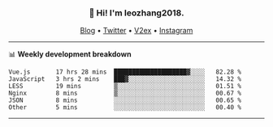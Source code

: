 <h3 align="center">👋 Hi! I'm leozhang2018.</h3>
<p align="center">
  <a href="https://leozhang2018.me">Blog</a> •
  <a href="https://twitter.com/leozhang2018">Twitter</a> •
  <a href="https://www.v2ex.com/member/leozhang">V2ex</a> •
  <a href="https://www.instagram.com/leozhanghere">Instagram</a>
</p>

-------

📊 **Weekly development breakdown**
<!--START_SECTION:waka-->

```text
Vue.js       17 hrs 28 mins  ████████████████████▓░░░░   82.28 %
JavaScript   3 hrs 2 mins    ███▓░░░░░░░░░░░░░░░░░░░░░   14.32 %
LESS         19 mins         ▒░░░░░░░░░░░░░░░░░░░░░░░░   01.51 %
Nginx        8 mins          ▒░░░░░░░░░░░░░░░░░░░░░░░░   00.67 %
JSON         8 mins          ░░░░░░░░░░░░░░░░░░░░░░░░░   00.65 %
Other        5 mins          ░░░░░░░░░░░░░░░░░░░░░░░░░   00.40 %
```

<!--END_SECTION:waka-->
-------
